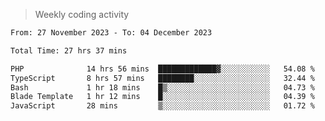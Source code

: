> Weekly coding activity
<!--START_SECTION:waka-->

```txt
From: 27 November 2023 - To: 04 December 2023

Total Time: 27 hrs 37 mins

PHP              14 hrs 56 mins  █████████████▓░░░░░░░░░░░   54.08 %
TypeScript       8 hrs 57 mins   ████████░░░░░░░░░░░░░░░░░   32.44 %
Bash             1 hr 18 mins    █▒░░░░░░░░░░░░░░░░░░░░░░░   04.73 %
Blade Template   1 hr 12 mins    █░░░░░░░░░░░░░░░░░░░░░░░░   04.39 %
JavaScript       28 mins         ▒░░░░░░░░░░░░░░░░░░░░░░░░   01.72 %
```

<!--END_SECTION:waka-->
